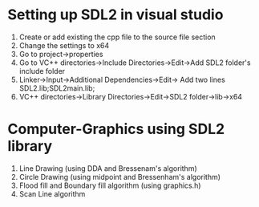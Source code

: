 # Setting up SDL2 in visual studio
1. Create or add existing the cpp file to the source file section
2. Change the settings to x64
3. Go to project->properties
4. Go to VC++ directories->Include Directories->Edit->Add SDL2 folder's include folder
5. Linker->Input->Additional Dependencies->Edit-> Add two lines SDL2.lib;SDL2main.lib;
6. VC++ directories->Library Directories->Edit->SDL2 folder->lib->x64

# Computer-Graphics using SDL2 library
1. Line Drawing (using DDA and Bressenam's algorithm)
2. Circle Drawing (using midpoint and Bressenham's algorithm)
3. Flood fill and Boundary fill algorithm (using graphics.h)
4. Scan Line algorithm
